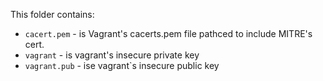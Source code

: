 This folder contains:
* `cacert.pem` - is Vagrant's cacerts.pem file pathced to include MITRE's cert.
* `vagrant` - is vagrant's insecure private key
* `vagrant.pub` - ise vagrant`s insecure public key

